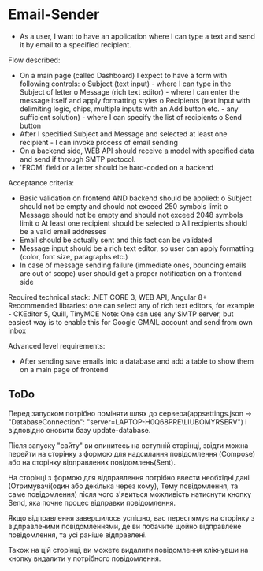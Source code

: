 ﻿# Email-Sender
- As a user, I want to have an application where I can type a text and send it by email to a specified recipient.

Flow described:

- On a main page (called Dashboard) I expect to have a form with following controls:
o Subject (text input) - where I can type in the Subject of letter
o Message (rich text editor) - where I can enter the message itself and apply formatting styles
o Recipients (text input with delimiting logic, chips, multiple inputs with an Add button etc. - any sufficient solution) - where I can specify the list of recipients
o Send button
- After I specified Subject and Message and selected at least one recipient - I can invoke process of email sending
- On a backend side, WEB API should receive a model with specified data and send if through SMTP protocol.
- 'FROM' field or a letter should be hard-coded on a backend

Acceptance criteria:

- Basic validation on frontend AND backend should be applied:
o Subject should not be empty and should not exceed 250 symbols limit
o Message should not be empty and should not exceed 2048 symbols limit
o At least one recipient should be selected
o All recipients should be a valid email addresses
- Email should be actually sent and this fact can be validated
- Message input should be a rich text editor, so user can apply formatting (color, font size, paragraphs etc.)
- In case of message sending failure (immediate ones, bouncing emails are out of scope) user should get a proper notification on a frontend side

Required technical stack: .NET CORE 3, WEB API, Angular 8+
Recommended libraries: one can select any of rich text editors, for example - CKEditor 5, Quill, TinyMCE
Note: One can use any SMTP server, but easiest way is to enable this for Google GMAIL account and send from own inbox

Advanced level requirements:
- After sending save emails into a database and add a table to show them on a main page of frontend

## ToDo
Перед запуском потрібно поміняти шлях до сервера(appsettings.json -> "DatabaseConnection": "server=LAPTOP-H0Q68PRE\\LIUBOMYRSERV") і відповідно оновити базу update-database. 

Після запуску "сайту" ви опинитесь на вступній сторінці, звідти можна перейти на сторінку з формою для надсилання повідомлення (Compose) або на сторінку відправлених повідомлень(Sent). 

На сторінці з формою для відправлення потрібно ввести необхідні дані (Отримувачі(один або декілька через кому), Тему повідомлення, та саме повідомлення) після чого з'явиться можливість натиснути кнопку Send, яка почне процес відправки повідомлення.

Якщо відправлення завершилось успішно, вас переспямує на сторінку з відправленими повідомленнями, де ви побачите щойно відправлене повідомлення, та усі раніше відправлені.

Також на цій сторінці, ви можете видалити повідомлення клікнувши на кнопку видалити у потрібного повідомлення.
